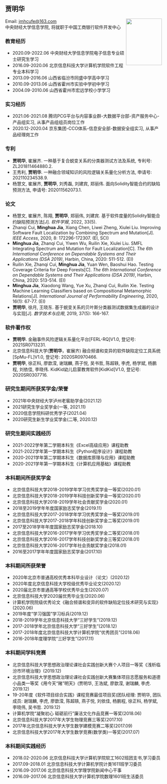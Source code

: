 ## 贾明华  
  
Email: jmhcufe@163.com    <img src="https://jmhcufe.github.io/jiamh.png" height="150" width="115" align="right">  
中央财经大学信息学院, 将就职于中国工商银行软件开发中心

### 教育经历  
- 2020.09-2022.06 中央财经大学信息学院电子信息专业硕士研究生学习
- 2016.09-2020.06 北京信息科技大学计算机学院软件工程专业本科学习
- 2013.09-2016.06 山西省临汾市同盛中学高中学习
- 2010.09-2013.06 山西省霍州市实验中学初中学习
- 2004.09-2010.06 山西省霍州市宏远学校小学学习

### 实习经历  
- 2021.06-2021.08 腾讯PCG平台与内容事业群-大数据平台部-资产服务中心-产品组实习, 从事产品组组员岗位工作    
- 2020.12-2020.04 京东集团-CCO体系-信息安全部-数据安全组实习, 从事产品经理岗工作 

### 专利  
- **贾明华**, 崔展齐. 一种基于复合蜕变关系的分类器测试方法及系统, 专利号: ZL201811464880.2.
- 王秀利, **贾明华**. 一种融合领域知识的风险逻辑关系量化分析方法, 申请号: 202110234538.9.
- 杨慧文, 崔展齐, **贾明华**, 刘秀磊, 刘建宾, 郑丽伟. 面向Solidity智能合约的缺陷预测方法, 申请号: 202011562073.1.

### 论文
- 杨慧文, 崔展齐, 陈翔, **贾明华**, 郑丽伟, 刘建宾. 基于软件度量的Solidity智能合约缺陷预测方法[J]. *软件学报*, 2022, 33(5).
- Zhanqi Cui, **Minghua Jia**, Xiang Chen, Liwei Zheng, Xiulei Liu. Improving Software Fault Localization by Combining Spectrum and Mutation[J]. *IEEE Access*, 2020, 8: 172296-172307. (EI, SCI)
- **Minghua Jia**, Zhanqi Cui, Yiwen Wu, Ruilin Xie, Xiulei Liu. SMFL Integrating Spectrum and Mutation for Fault Localization[C]. *The 6th International Conference on Dependable Systems and Their Applications (DSA 2019)*, Harbin, China, 2020: 511-512. (EI)
- Ruilin Xie, Zhanqi Cui, **Minghua Jia**, Yuan Wen, Baoshui Hao. Testing Coverage Criteria for Deep Forests[C]. *The 6th International Conference on Dependable Systems and Their Applications (DSA 2019)*, Harbin, China, 2020: 513-514. (EI)
- **Minghua Jia**, Xiaodong Wang, Yue Xu, Zhanqi Cui, Ruilin Xie. Testing Machine Learning Classifiers based on Compositional Metamorphic Relations[J]. *International Journal of Performability Engineering*, 2020, 16(1): 67-77. (EI)
- **贾明华**, 徐月, 王晓东. 基于蜕变关系的贝叶斯分类器测试数据集生成器的设计与实现[J]. *数字技术与应用*, 2019, 37(5): 166-167.

### 软件著作权
- **贾明华**. 金融事件风险逻辑关系量化平台\[FERL-RQ]V1.0, 登记号: 2021SR0713231.
- 北京信息科技大学(**贾明华**，崔展齐) 融合频谱和变异的软件缺陷定位工具系统\[SpMu-FL]V1.0, 登记号: 2020SR0970466.
- **贾明华**, 徐正科, 廖歆滢, 谢瑞麟, 燕子悦, 吴书哲, 陈超轶, 李虎, 杨学斌, 杨鹏程, 刘依佳, 李晓伟. KidKid幼儿启蒙教育软件\[KidKid]V1.0, 登记号: 2020SR0307716.

### 研究生期间所获奖学金/荣誉
- 2021年中央财经大学泸州老窖助学金(2021.12)
- 2021研究生学业奖学金(一等, 2021.11)
- 2020信息学院科研优秀学子(2021.04)
- 2020研究生新生学业奖学金(二等, 2020.12)

### 研究生期间实践经历
- 2021-2022学年第二学期本科生《Excel高级应用》课程助教
- 2021-2022学年第一学期本科生《Python程序设计》课程助教
- 2020-2021学年第二学期本科生《数据库原理与应用》课程助教
- 2020-2021学年第一学期本科生《计算机应用基础》课程助教

### 本科期间所获奖学金
- 北京信息科技大学2018-2019学年学习优秀奖学金一等奖(2020.01)
- 北京信息科技大学2018-2019学年科技创新奖学金一等奖(2020.01)
- 北京信息科技大学2018-2019学年社会贡献奖学金(2020.01)
- 2018至2019学年年度国家励志奖学金(2019.11)
- 北京信息科技大学2017-2018学年学习优秀奖学金一等奖(2019.01)
- 北京信息科技大学2017-2018学年科技创新奖学金二等奖(2019.01)
- 2017至2018学年年度国家励志奖学金(2018.10)
- 北京信息科技大学2016-2017学年学习优秀奖学金二等奖(2018.01)
- 北京信息科技大学2016-2017学年科技创新奖学金三等奖(2018.01)
- 北京信息科技大学2016-2017学年社会贡献奖学金(2018.01)
- 2016至2017学年年度国家励志奖学金(2017.10)

### 本科期间所获荣誉
- 2020年北京市普通高校优秀本科毕业设计（论文）(2020.12)
- 2020年度北京信息科技大学校级优秀毕业论文(2020.12)
- 2020届北京市普通高等学校优秀毕业生(2020.07)
- 北京信息科技大学2020届优秀毕业生(2020.06)
- 计算机学院院级优秀论文《融合频谱和变异的软件缺陷定位技术研究与实现》(2020.06)
- 2019年度“学习强国”学习标兵(2019.12)
- 2018-2019学年北京信息科技大学“三好学生”(2019.12)
- 2017-2018学年北京信息科技大学“三好学生”(2018.12)
- 2017-2018年度北京信息科技大学计算机学院“优秀团员”(2018.06)
- 2016-2018年度理学院“三好学生”(2017.11)

### 本科期间学科竞赛
- 北京信息科技大学思想政治理论课社会实践创新大赛个人项目一等奖《浅析临汾市环境治理》(2019.12)
- 北京信息科技大学思想政治理论课社会实践创新大赛集体项目志愿服务和道德小品类一等奖《用今天“赌”明天》(贾明华, 王浩斌, 廖歆滢, 谢瑞麟, 李虎. 2019.12)
- 19-20年度《软件项目综合实践》课程竞赛最佳项目奖(团队经理: 贾明华, 团队成员: 谢瑞麟, 李虎, 廖歆滢, 陈超轶, 燕子悦, 刘依佳, 杨鹏程, 徐正科, 杨学斌, 李晓伟, 吴书哲. 2019.12)
- 计算机学院“凝聚初心 砥砺前行”廉洁文化作品竞赛一等奖(2018.06)
- 北京信息科技大学2017年大学生物理竞赛三等奖(2017.10)
- 2017年北京信息科技大学大学生数学建模竞赛二等奖(2017.09)
- 北京信息科技大学2017年大学生数学竞赛(数学类)一等奖(2017.07)

### 本科期间实践经历
- 2018.02-2020.06 北京信息科技大学计算机学院软工1602班团支书,学习委员
- 2017.09-2018.01 北京信息科技大学计算机学院计类1611班学习委员
- 2016.09-2017.06 北京信息科技大学理学院新闻中心干事
- 2016.09-2017.06 北京信息科技大学计算机学院数理1601班生活委员
